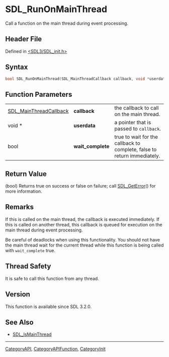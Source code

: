 # SDL_RunOnMainThread

Call a function on the main thread during event processing.

## Header File

Defined in [<SDL3/SDL_init.h>](https://github.com/libsdl-org/SDL/blob/main/include/SDL3/SDL_init.h)

## Syntax

```c
bool SDL_RunOnMainThread(SDL_MainThreadCallback callback, void *userdata, bool wait_complete);
```

## Function Parameters

|                                                  |                   |                                                                         |
| ------------------------------------------------ | ----------------- | ----------------------------------------------------------------------- |
| [SDL_MainThreadCallback](SDL_MainThreadCallback) | **callback**      | the callback to call on the main thread.                                |
| void *                                           | **userdata**      | a pointer that is passed to `callback`.                                 |
| bool                                             | **wait_complete** | true to wait for the callback to complete, false to return immediately. |

## Return Value

(bool) Returns true on success or false on failure; call
[SDL_GetError](SDL_GetError)() for more information.

## Remarks

If this is called on the main thread, the callback is executed immediately.
If this is called on another thread, this callback is queued for execution
on the main thread during event processing.

Be careful of deadlocks when using this functionality. You should not have
the main thread wait for the current thread while this function is being
called with `wait_complete` true.

## Thread Safety

It is safe to call this function from any thread.

## Version

This function is available since SDL 3.2.0.

## See Also

- [SDL_IsMainThread](SDL_IsMainThread)

----
[CategoryAPI](CategoryAPI), [CategoryAPIFunction](CategoryAPIFunction), [CategoryInit](CategoryInit)

